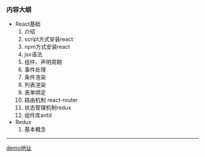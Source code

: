 ### 内容大纲

- React基础
  1. 介绍
  2. script方式安装react
  3. npm方式安装react
  4. jsx语法
  5. 组件、声明周期
  6. 事件处理
  7. 条件渲染
  8. 列表渲染
  9. 表单绑定
  10. 路由机制 react-router
  11. 状态管理机制redux
  12. 组件库antd
- Redux
  1. 基本概念

---

[demo地址](https://github.com/pluslicy/react_demos.git)

